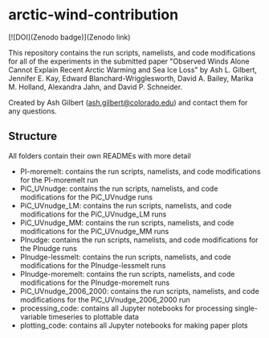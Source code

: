 # arctic-wind-contribution

[![DOI](Zenodo badge)](Zenodo link)

This repository contains the run scripts, namelists, and code modifications for all of the experiments in the submitted paper "Observed Winds Alone Cannot Explain Recent Arctic Warming and Sea Ice Loss" by Ash L. Gilbert, Jennifer E. Kay, Edward Blanchard-Wrigglesworth, David A. Bailey, Marika M. Holland, Alexandra Jahn, and David P. Schneider.

Created by Ash Gilbert (ash.gilbert@colorado.edu) and contact them for any questions.

## Structure

All folders contain their own READMEs with more detail

- PI-moremelt: contains the run scripts, namelists, and code modifications for the PI-moremelt run
- PiC_UVnudge: contains the run scripts, namelists, and code modifications for the PiC_UVnudge runs 
- PiC_UVnudge_LM: contains the run scripts, namelists, and code modifications for the PiC_UVnudge_LM runs 
- PiC_UVnudge_MM: contains the run scripts, namelists, and code modifications for the PiC_UVnudge_MM runs
- PInudge: contains the run scripts, namelists, and code modifications for the PInudge runs
- PInudge-lessmelt: contains the run scripts, namelists, and code modifications for the PInudge-lessmelt runs
- PInudge-moremelt: contains the run scripts, namelists, and code modifications for the PInudge-moremelt runs 
- PiC_UVnudge_2006_2000: contains the run scripts, namelists, and code modifications for the PiC_UVnudge_2006_2000 run 
- processing_code: contains all Jupyter notebooks for processing single-variable timeseries to plottable data 
- plotting_code: contains all Jupyter notebooks for making paper plots 